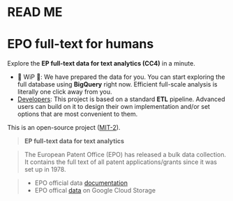 [docs-ep]:https://www.epo.org/searching-for-patents/data/bulk-data-sets/text-analytics.html#tab-2
[gcs-ep]:https://console.cloud.google.com/storage/browser/epo-patentinformation

# READ ME

# EPO full-text for humans

Explore the **EP full-text data for text analytics (CC4)** in a minute.

- 🚧 WiP 🚧: We have prepared the data for you. You can start exploring the full database using **BigQuery** right now. Efficient full-scale analysis is literally one click away from you.
- [Developers](set-up.md): This project is based on a standard **ETL** pipeline. Advanced users can build on it to design their own implementation and/or set options that are most convenient to them.

This is an open-source project ([MIT-2](./LICENSE.md)).


> **EP full-text data for text analytics**

>The European Patent Office (EPO) has released a bulk data collection. It contains the full text of all
>patent applications/grants since it was set up in 1978.

>- EPO official data [documentation][docs-ep]
>- EPO offical [data][gcs-ep] on Google Cloud Storage
